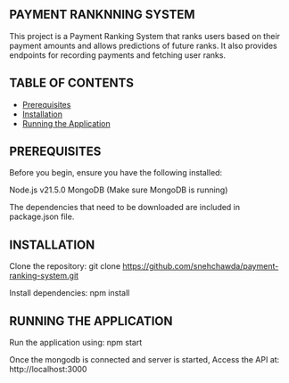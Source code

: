 ## PAYMENT RANKNNING SYSTEM

This project is a Payment Ranking System that ranks users based on their payment amounts and allows predictions of future ranks. It also provides endpoints for recording payments and fetching user ranks.

## TABLE OF CONTENTS
- [Prerequisites](#prerequisites)
- [Installation](#installation)
- [Running the Application](#running-the-application)

## PREREQUISITES
Before you begin, ensure you have the following installed:

Node.js v21.5.0
MongoDB (Make sure MongoDB is running)

The dependencies that need to be downloaded are included in package.json file.

## INSTALLATION
Clone the repository:
git clone https://github.com/snehchawda/payment-ranking-system.git

Install dependencies:
npm install

## RUNNING THE APPLICATION
Run the application using:
npm start

Once the mongodb is connected and server is started,
Access the API at: http://localhost:3000
